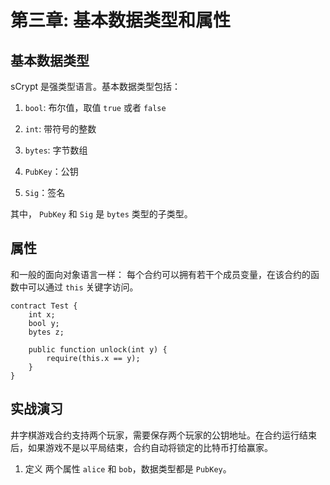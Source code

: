 # 第三章: 基本数据类型和属性

## 基本数据类型
sCrypt 是强类型语言。基本数据类型包括：

1. `bool`: 布尔值，取值 `true` 或者 `false`

2. `int`: 带符号的整数

3. `bytes`: 字节数组

4. `PubKey`：公钥

5. `Sig`：签名


其中， `PubKey` 和 `Sig` 是 `bytes` 类型的子类型。

## 属性

和一般的面向对象语言一样： 每个合约可以拥有若干个成员变量，在该合约的函数中可以通过 `this` 关键字访问。


```
contract Test {
    int x;
    bool y;
    bytes z;

    public function unlock(int y) {
        require(this.x == y);
    }
}
```

## 实战演习

井字棋游戏合约支持两个玩家，需要保存两个玩家的公钥地址。在合约运行结束后，如果游戏不是以平局结束，合约自动将锁定的比特币打给赢家。


1. 定义 两个属性 `alice` 和 `bob`，数据类型都是 `PubKey`。


